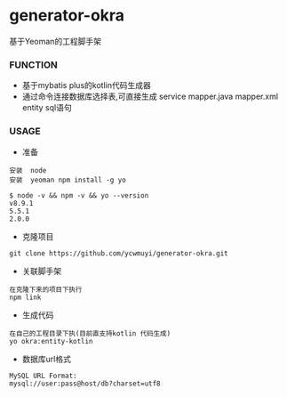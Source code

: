 # generator-okra
基于Yeoman的工程脚手架

### FUNCTION 
* 基于mybatis plus的kotlin代码生成器
* 通过命令连接数据库选择表,可直接生成 service mapper.java mapper.xml entity sql语句


### USAGE
* 准备
````
安装  node
安装  yeoman npm install -g yo

$ node -v && npm -v && yo --version
v8.9.1
5.5.1
2.0.0
````
* 克隆项目 
````
git clone https://github.com/ycwmuyi/generator-okra.git
````

* 关联脚手架
````
在克隆下来的项目下执行
npm link
````

* 生成代码
````
在自己的工程目录下执(目前直支持kotlin 代码生成)
yo okra:entity-kotlin

````
* 数据库url格式
````
MySQL URL Format:
mysql://user:pass@host/db?charset=utf8

````

